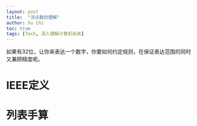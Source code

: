 ```yaml
---
layout: post
title:  "浮点数的理解"
author: Xu Chi
toc: true
tags: [Tech, 深入理解计算机系统]
---
```


如果有32位，让你来表达一个数字，你要如何约定规则，在保证表达范围的同时又兼顾精度呢。

# IEEE定义


# 列表手算







